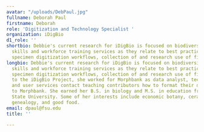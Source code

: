 ```yaml
---
avatar: "/uploads/DebPaul.jpg"
fullname: Deborah Paul
firstname: Deborah
role: 'Digitization and Technology Specialist '
organization: iDigBio
d1_role: ''
shortbio: Debbie's current research for iDigBio is focused on biodiversity informatics
  skills and workforce training services as they relate to best practices for biological
  specimen digitization workflows, collection of and research use of field data.
longbio: Debbie's current research for iDigBio is focused on biodiversity informatics
  skills and workforce training services as they relate to best practices for biological
  specimen digitization workflows, collection of and research use of field data. Prior
  to the iDigBio Project, she worked for Morphbank as data analyst, technical writer,
  and user services contact teaching contributors how to format their data for upload
  to Morphbank. She earned her B.S. in biology and M.S. in education from Florida
  State University. Some of her interests include economic botany, ceramics, fossils,
  genealogy, and good food.
email: dpaul@fsu.edu
title: ''

---
```


